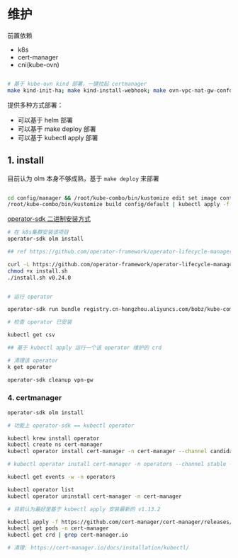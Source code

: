 # 维护

前置依赖

- k8s
- cert-manager
- cni(kube-ovn)

```bash

# 基于 kube-ovn kind 部署，一键拉起 certmanager
make kind-init-ha; make kind-install-webhook; make ovn-vpc-nat-gw-conformance-e2e

```

提供多种方式部署：

- 可以基于 helm 部署
- 可以基于 make deploy 部署
- 可以基于 kubectl apply 部署

## 1. install

目前认为 olm 本身不够成熟，基于 `make deploy` 来部署

``` bash

cd config/manager && /root/kube-combo/bin/kustomize edit set image controller=registry.cn-hangzhou.aliyuncs.com/bobz/kube-combo:latest
/root/kube-combo/bin/kustomize build config/default | kubectl apply -f -


```

[operator-sdk 二进制安装方式](https://sdk.operatorframework.io/docs/installation/)

```bash
# 在 k8s集群安装该项目
operator-sdk olm install

## ref https://github.com/operator-framework/operator-lifecycle-manager/releases/tag/v0.24.0

curl -L https://github.com/operator-framework/operator-lifecycle-manager/releases/download/v0.24.0/install.sh -o install.sh
chmod +x install.sh
./install.sh v0.24.0


# 运行 operator

operator-sdk run bundle registry.cn-hangzhou.aliyuncs.com/bobz/kube-combo-bundle:v0.0.2

# 检查 operator 已安装

kubectl get csv

## 基于 kubectl apply 运行一个该 operator 维护的 crd

# 清理该 operator
k get operator

operator-sdk cleanup vpn-gw

```

### 4. certmanager

``` bash
operator-sdk olm install

# 功能上 operator-sdk == kubectl operator

kubectl krew install operator
kubectl create ns cert-manager
kubectl operator install cert-manager -n cert-manager --channel candidate --approval Automatic --create-operator-group

# kubectl operator install cert-manager -n operators --channel stable --approval Automatic

kubectl get events -w -n operators

kubectl operator list
kubectl operator uninstall cert-manager -n cert-manager

# 目前认为最好是基于 kubectl apply 安装最新的 v1.13.2

kubectl apply -f https://github.com/cert-manager/cert-manager/releases/download/v1.13.2/cert-manager.yaml
kubectl get pods -n cert-manager
kubectl get crd | grep cert-manager.io

# 清理: https://cert-manager.io/docs/installation/kubectl/


```
